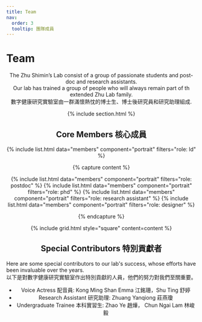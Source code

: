 ```yaml
---
title: Team
nav:
  order: 3
  tooltip: 團隊成員
---
```


# Team

<center>The Zhu Shimin’s Lab consist of a group of passionate students and post-doc and research assistants.<br>
Our lab has trained a group of people who will always remain part of th extended Zhu Lab family.<br>
數字健康研究實驗室由一群滿懷熱忱的博士生、博士後研究員和研究助理組成.

{% include section.html %}

<h2>Core Members 核心成員</h2>

{% include list.html data="members" component="portrait" filters="role: ld" %}



{% capture content %}

{% include list.html data="members" component="portrait" filters="role: postdoc" %}
{% include list.html data="members" component="portrait" filters="role: phd" %}
{% include list.html data="members" component="portrait" filters="role: research assistant" %}
{% include list.html data="members" component="portrait" filters="role: designer" %}

{% endcapture %}


{% include grid.html style="square" content=content %}



<h2>Special Contributors 特別貢獻者</h2>

<div style="text-align: left;"> Here are some special contributors to our lab's success, whose efforts have been invaluable over the years.<br>
以下是對數字健康研究實驗室作出特別貢獻的人員，他們的努力對我們至關重要。</div>

<ul>
    <li>Voice Actress 配音員: Kong Ming Shan Emma 江銘珊，Shu Ting 舒婷</li>
    <li>Research Assistant 研究助理: Zhuang Yanqiong 莊燕瓊</li>
    <li>Undergraduate Trainee 本科實習生: Zhao Ye 趙燁， Chun Ngai Lam 林峻毅 </li>

</ul>
